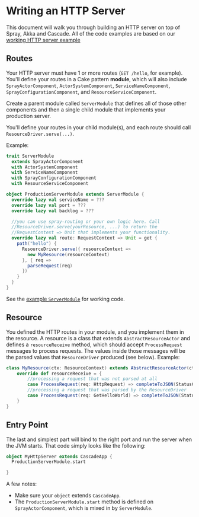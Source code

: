 # Writing an HTTP Server

This document will walk you through building an HTTP server on top of Spray,
Akka and Cascade. All of the code examples are based on our
[working HTTP server example](/examples/src/main/scala/com/paypal/cascade/examples/http/resource/)

## Routes
Your HTTP server must have 1 or more routes (`GET /hello`, for example). You'll
define your routes in a Cake pattern **module**, which will also include
`SprayActorComponent`, `ActorSystemComponent`, `ServiceNameComponent`,
`SprayConfigurationComponent`, and `ResourceServiceComponent`.

Create a parent module called `ServerModule` that defines all of those other
components and then a single child module that implements your production server.

You'll define your routes in your child module(s), and each route should
call `ResourceDriver.serve(...)`.

Example:

```scala
trait ServerModule
  extends SprayActorComponent
  with ActorSystemComponent
  with ServiceNameComponent
  with SprayConfigurationComponent
  with ResourceServiceComponent

object ProductionServerModule extends ServerModule {
  override lazy val serviceName = ???
  override lazy val port = ???
  override lazy val backlog = ???

  //you can use spray-routing or your own logic here. Call
  //ResourceDriver.serve(yourResource, ...) to return the
  //RequestContext => Unit that implements your functionality.
  override lazy val route: RequestContext => Unit = get {
    path("hello") {
      ResourceDriver.serve({ resourceContext =>
        new MyResource(resourceContext)
      }, { req =>
        parseRequest(req)
      })
    }
  }
}
```

See the [example `ServerModule`](/examples/src/main/scala/com/paypal/cascade/examples/http/resource/MyHttpServerModule.scala)
for working code.

## Resource
You defined the HTTP routes in your module, and you implement them in the
resource. A resource is a class that extends `AbstractResourceActor` and
defines a `resourceReceive` method, which should accept `ProcessRequest`
messages to process requests. The values inside those messages will be the
parsed values that `ResourceDriver` produced (see below). Example:

```scala
class MyResource(ctx: ResourceContext) extends AbstractResourceActor(ctx) {
    override def resourceReceive = {
        //processing a request that was not parsed at all
        case ProcessRequest(req: HttpRequest) => completeToJSON(StatusCodes.OK, "hello world!")
        //processing a request that was parsed by the ResourceDriver
        case ProcessRequest(req: GetHelloWorld) => completeToJSON(StatusCodes.OK, "hello world 2!")
    }
}
```

## Entry Point

The last and simplest part will bind to the right port and run the server when
the JVM starts. That code simply looks like the following:

```scala
object MyHttpServer extends CascadeApp {
  ProductionServerModule.start

}
```

A few notes:

- Make sure your `object` extends `CascadeApp`.
- The `ProductionServerModule.start` method is defined on `SprayActorComponent`,
which is mixed in by `ServerModule`.
